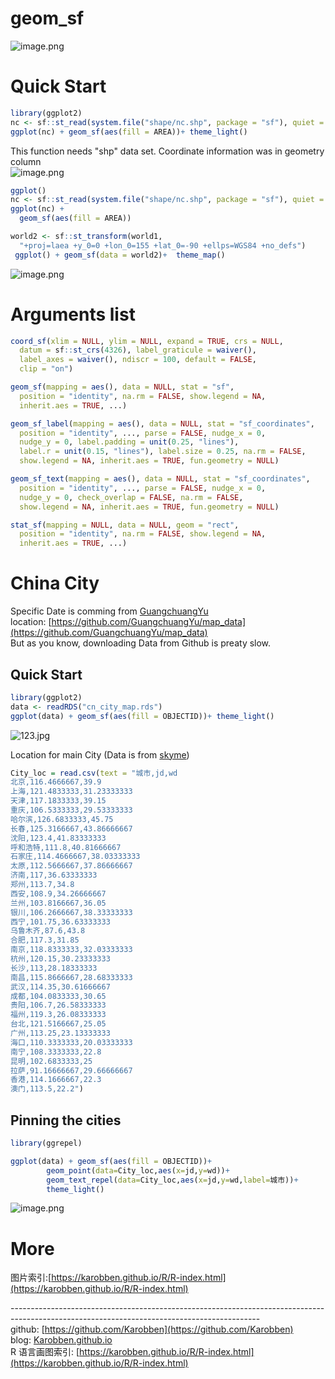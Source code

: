 # geom_sf

![image.png](https://cdn.nlark.com/yuque/0/2020/png/691897/1580045445306-24183639-fd7b-41c8-bb0d-ba27865da9fc.png#align=left&display=inline&height=398&name=image.png&originHeight=398&originWidth=1155&size=112194&status=done&style=none&width=1155)

<a name="CHCOR"></a>
# Quick Start
```r
library(ggplot2)
nc <- sf::st_read(system.file("shape/nc.shp", package = "sf"), quiet = TRUE)
ggplot(nc) + geom_sf(aes(fill = AREA))+ theme_light()
```

This function needs "shp" data set. Coordinate information was in geometry column<br />![image.png](https://cdn.nlark.com/yuque/0/2020/png/691897/1580045921868-f2a2022b-fc46-4122-95e7-a93706a949be.png#align=left&display=inline&height=139&name=image.png&originHeight=139&originWidth=1239&size=56896&status=done&style=none&width=1239)

```r
ggplot()
nc <- sf::st_read(system.file("shape/nc.shp", package = "sf"), quiet = TRUE)
ggplot(nc) +
  geom_sf(aes(fill = AREA))

world2 <- sf::st_transform(world1,
  "+proj=laea +y_0=0 +lon_0=155 +lat_0=-90 +ellps=WGS84 +no_defs")
 ggplot() + geom_sf(data = world2)+  theme_map() 
```

![image.png](https://cdn.nlark.com/yuque/0/2020/png/691897/1580046733865-c88aaa95-7468-4b80-9268-aac8e47b8f3c.png#align=left&display=inline&height=549&name=image.png&originHeight=676&originWidth=663&size=175444&status=done&style=none&width=538)
<a name="NTzPU"></a>
# Arguments list
```r
coord_sf(xlim = NULL, ylim = NULL, expand = TRUE, crs = NULL,
  datum = sf::st_crs(4326), label_graticule = waiver(),
  label_axes = waiver(), ndiscr = 100, default = FALSE,
  clip = "on")

geom_sf(mapping = aes(), data = NULL, stat = "sf",
  position = "identity", na.rm = FALSE, show.legend = NA,
  inherit.aes = TRUE, ...)

geom_sf_label(mapping = aes(), data = NULL, stat = "sf_coordinates",
  position = "identity", ..., parse = FALSE, nudge_x = 0,
  nudge_y = 0, label.padding = unit(0.25, "lines"),
  label.r = unit(0.15, "lines"), label.size = 0.25, na.rm = FALSE,
  show.legend = NA, inherit.aes = TRUE, fun.geometry = NULL)

geom_sf_text(mapping = aes(), data = NULL, stat = "sf_coordinates",
  position = "identity", ..., parse = FALSE, nudge_x = 0,
  nudge_y = 0, check_overlap = FALSE, na.rm = FALSE,
  show.legend = NA, inherit.aes = TRUE, fun.geometry = NULL)

stat_sf(mapping = NULL, data = NULL, geom = "rect",
  position = "identity", na.rm = FALSE, show.legend = NA,
  inherit.aes = TRUE, ...)

```


<a name="2SOp0"></a>
# China City
Specific Date is comming from [GuangchuangYu](https://guangchuangyu.github.io)<br />location: [https://github.com/GuangchuangYu/map_data](https://github.com/GuangchuangYu/map_data)<br />But as you know, downloading Data from Github is preaty slow.

<a name="xaf8Z"></a>
## Quick Start

```r
library(ggplot2)
data <- readRDS("cn_city_map.rds")
ggplot(data) + geom_sf(aes(fill = OBJECTID))+ theme_light() 
```

![123.jpg](https://cdn.nlark.com/yuque/0/2020/jpeg/691897/1583311312206-a04387f1-aca1-4e5d-b61c-7fc35bcdae35.jpeg#align=left&display=inline&height=461&name=123.jpg&originHeight=461&originWidth=500&size=24318&status=done&style=none&width=500)



Location for main City (Data is from [skyme](https://www.cnblogs.com/skyme/p/5182149.html))
```r
City_loc = read.csv(text = "城市,jd,wd
北京,116.4666667,39.9
上海,121.4833333,31.23333333
天津,117.1833333,39.15
重庆,106.5333333,29.53333333
哈尔滨,126.6833333,45.75
长春,125.3166667,43.86666667
沈阳,123.4,41.83333333
呼和浩特,111.8,40.81666667
石家庄,114.4666667,38.03333333
太原,112.5666667,37.86666667
济南,117,36.63333333
郑州,113.7,34.8
西安,108.9,34.26666667
兰州,103.8166667,36.05
银川,106.2666667,38.33333333
西宁,101.75,36.63333333
乌鲁木齐,87.6,43.8
合肥,117.3,31.85
南京,118.8333333,32.03333333
杭州,120.15,30.23333333
长沙,113,28.18333333
南昌,115.8666667,28.68333333
武汉,114.35,30.61666667
成都,104.0833333,30.65
贵阳,106.7,26.58333333
福州,119.3,26.08333333
台北,121.5166667,25.05
广州,113.25,23.13333333
海口,110.3333333,20.03333333
南宁,108.3333333,22.8
昆明,102.6833333,25
拉萨,91.16666667,29.66666667
香港,114.1666667,22.3
澳门,113.5,22.2")
```

<a name="b2SLf"></a>
## Pinning the cities
```r
library(ggrepel)

ggplot(data) + geom_sf(aes(fill = OBJECTID))+ 
		geom_point(data=City_loc,aes(x=jd,y=wd))+
		geom_text_repel(data=City_loc,aes(x=jd,y=wd,label=城市))+
		theme_light() 
```
![image.png](https://cdn.nlark.com/yuque/0/2020/png/691897/1583314607739-7c648cd6-6877-4e3a-aa9e-4dd8b50864e7.png#align=left&display=inline&height=544&name=image.png&originHeight=544&originWidth=566&size=142491&status=done&style=none&width=566)
<a name="mOPej"></a>
# More
图片索引:[https://karobben.github.io/R/R-index.html](https://karobben.github.io/R/R-index.html)






--------------------------------------------------------------------------------------------------------------------------------------------<br />github: [https://github.com/Karobben](https://github.com/Karobben)<br />blog: [Karobben.github.io](http://Karobben.github.io)<br />R 语言画图索引: [https://karobben.github.io/R/R-index.html](https://karobben.github.io/R/R-index.html)
